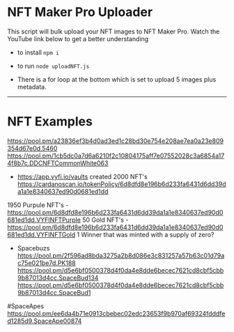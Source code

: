 # NFT Maker Pro Uploader

This script will bulk upload your NFT images to NFT Maker Pro. Watch the YouTube link below to get a better understanding

*  to install `npm i`

* to run `node uploadNFT.js`
 
* There is a for loop at the bottom which is set to upload 5 images plus metadata.
---


# NFT Examples
https://pool.pm/a23836ef3b4d0ad3ed1c28bd30e754e208ae7ea0a23e809354d67e0d.5460
https://pool.pm/1cb5dc0a7d6a6210f2c10804175aff7e07552028c3a6854a174f8b7c.DDCNFTCommonWhite063

* https://app.vyfi.io/vaults created 2000
 NFT's https://cardanoscan.io/tokenPolicy/6d8dfd8e196b6d233fa6431d6dd39da1a1e8340637ed90d0681ed1dd

 1950 Purpule NFT's - https://pool.pm/6d8dfd8e196b6d233fa6431d6dd39da1a1e8340637ed90d0681ed1dd.VYFINFTPurple
 50 Gold NFT's - https://pool.pm/6d8dfd8e196b6d233fa6431d6dd39da1a1e8340637ed90d0681ed1dd.VYFINFTGold
 1 Winner that was minted with a supply of zero?

 * Spacebuzs
 https://pool.pm/2f596ad8bda3275a2b8d086e3c831257a57b63c01d79ac75e021be7d.PK188
 https://pool.pm/d5e6bf0500378d4f0da4e8dde6becec7621cd8cbf5cbb9b87013d4cc.SpaceBud134
 https://pool.pm/d5e6bf0500378d4f0da4e8dde6becec7621cd8cbf5cbb9b87013d4cc.SpaceBud1

#SpaceApes
https://pool.pm/ee6da4b71e0913cbebec02edc23653f9b970af69324fdddfed1285d9.SpaceApe00874

